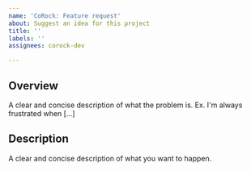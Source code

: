 ```yaml
---
name: 'CoRock: Feature request'
about: Suggest an idea for this project
title: ''
labels: ''
assignees: corock-dev

---
```


## Overview

A clear and concise description of what the problem is. Ex. I'm always frustrated when [...]

## Description

A clear and concise description of what you want to happen.
